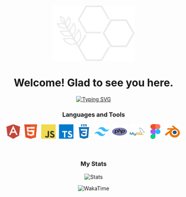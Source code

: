 <div align="center">
<a><img src="/floursvg.svg" alt="Flour" height="150" /></a>

# Welcome! Glad to see you here.

[![Typing SVG](https://readme-typing-svg.demolab.com?font=Fira+Code&pause=1000&color=E16869&center=true&random=false&width=435&lines=%E2%99%A1+Hey%2C+I'm+Gabriella+%E2%99%A1;%E2%99%A1+Also+known+as+FlourTM+%E2%99%A1;%E2%99%A1+I+enjoy+front-end+development+%E2%99%A1;%E2%99%A1+Learning+new+things+is+fun+%E2%99%A1)](https://git.io/typing-svg)

### Languages and Tools

<p>
<img src="https://github.com/devicons/devicon/blob/master/icons/angularjs/angularjs-plain.svg" title="Angular" alt="Angular" width="40" height="40"/>&nbsp;
<img src="https://github.com/devicons/devicon/blob/master/icons/html5/html5-original.svg" title="HTML5" alt="HTML" width="40" height="40"/>&nbsp;
<img src="https://github.com/devicons/devicon/blob/master/icons/javascript/javascript-original.svg" title="JavaScript" alt="JavaScript" width="40" height="40"/>&nbsp;
<img src="https://github.com/devicons/devicon/blob/master/icons/typescript/typescript-original.svg" title="TypeScript" alt="TypeScript" width="40" height="40"/>&nbsp;
<img src="https://github.com/devicons/devicon/blob/master/icons/css3/css3-plain-wordmark.svg"  title="CSS3" alt="CSS" width="40" height="40"/>&nbsp;
<img src="https://github.com/devicons/devicon/blob/master/icons/tailwindcss/tailwindcss-original.svg" title="TailwindCSS" **alt="TailwindCSS" width="40" height="40"/>&nbsp;
<img src="https://github.com/devicons/devicon/blob/master/icons/php/php-original.svg" title="PHP" **alt="PHP" width="40" height="40"/>&nbsp;
<img src="https://github.com/devicons/devicon/blob/master/icons/mysql/mysql-original-wordmark.svg" title="MySQL"  alt="MySQL" width="40" height="40"/>&nbsp;
<img src="https://github.com/devicons/devicon/blob/master/icons/figma/figma-original.svg" title="Figma" **alt="Figma" width="40" height="40"/>&nbsp;
<img src="https://github.com/devicons/devicon/blob/master/icons/blender/blender-original.svg" title="Blender" **alt="Blender" width="40" height="40"/>&nbsp;
</p>

<br>

### My Stats

![Stats](https://github-stats-gules-chi.vercel.app/api?username=FlourTM&show_icons=true&theme=aura_dark&rank_icon=github&custom_title=FlourTM's+Github+Stats)

![WakaTime](https://github-stats-gules-chi.vercel.app/api/wakatime/?username=FlourTM&show_icons=true&theme=aura_dark&layout=compact)

</div>

